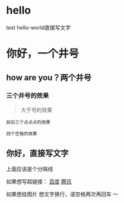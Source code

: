 # hello
test
hello-world直接写文字
# 你好，一个井号
## how are you？两个井号
### 三个井号的效果
>大于号的效果
```
前后三个点点点的效果
```
    四个空格的效果
你好，直接写文字
----
上面应该是个分隔线  

如果想写超链接：
[百度](https://www.baidu.com/)
[腾讯](http://www.qq.com/)  

如果想挂图片
想文字换行，请空格两次再回车
～
